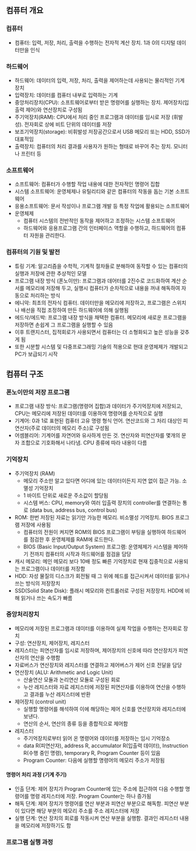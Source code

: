 ## 컴퓨터 개요

### 컴퓨터
- 컴퓨터: 입력, 저장, 처리, 출력을 수행하는 전자적 계산 장치. 1과 0의 디지털 데이터만을 인식

### 하드웨어
- 하드웨어: 데이터의 입력, 저장, 처리, 출력을 제어하는데 사용되는 물리적인 기계 장치
- 입력장치: 데이터를 컴퓨터 내부로 입력하는 기계
- 중앙처리장치(CPU): 소프트웨어로부터 받은 명령어를 실행하는 장치. 제어장치(입출력 제어)와 연산장치로 구성됨
- 주기억장치(RAM): CPU에서 처리 중인 프로그램과 데이터를 임시로 저장 (휘발성). 전자회로 상에 비트 단위의 데이터를 저장
- 보조기억장치(storage): 비휘발성 저장공간으로서 USB 메모리 또는 HDD, SSD가 대표적임
- 출력장치: 컴퓨터의 처리 결과를 사용자가 원하는 형태로 바꾸어 주는 장치. 모니터나 프린터 등

### 소프트웨어
- 소프트웨어: 컴퓨터가 수행할 작업 내용에 대한 전자적인 명령어 집합
- 시스템 소프트웨어: 운영체제나 유틸리티와 같은 컴퓨터의 작동을 돕는 기본 소프트웨어
- 응용소프트웨어: 문서 작성이나 프로그램 개발 등 특정 작업에 활용되는 소프트웨어
- 운영체제
  - 컴퓨터 시스템의 전반적인 동작을 제어하고 조정하는 시스템 소프트웨어
  - 하드웨어와 응용프로그램 간의 인터페이스 역할을 수행하고, 하드웨어의 컴퓨터 자원을 관리한다.

### 컴퓨터의 기원 및 발전
- 튜링 기계: 알고리즘을 수학적, 기계적 절차들로 분해하여 동작할 수 있는 컴퓨터의 실행과 저장에 관한 추상적인 모델
- 프로그램 내장 방식 (폰노이만): 프로그램과 데어터를 2진수로 코드화하여 계산 순서를 메모리에 저장해 두고, 실행시 컴퓨터가 순차적으로 내용을 꺼내 해독하여 자동으로 처리하는 방식
- 에니악: 최초의 전자식 컴퓨터. 데이터만을 메모리에 저장하고, 프로그램은 스위치나 배선을 직접 조정하여 만든 하드웨어에 의해 실행됨
- 에드삭/에드박: 프로그램 내장 방식을 채택한 컴퓨터. 메모리에 새로운 프로그램을 저장하면 손쉽게 그 프로그램을 실행할 수 있음
- 이후 트랜지스터, 집적회로가 사용되면서 컴퓨터는 더 소형화되고 높은 성능을 갖추게 됨
- 또한 시분할 시스템 및 다중프로그래밍 기술의 적용으로 현대 운영체제가 개발되고 PC가 보급되기 시작

## 컴퓨터 구조
### 폰노이만의 저장 프로그램
- 프로그램 내장 방식: 프로그램(명령어 집합)과 데이터가 주기억장치에 저장되고, CPU는 메모리에 저장된 데이터를 이용하여 명령어를 순차적으로 실행
- 기계어: 0과 1로 표현된 컴퓨터 고유 명령 형식 언어. 연산코드와 그 처리 대상인 피연산자(주로 데이터의 메모리 주소)로 구성됨
- 어셈블리어: 기계어를 자연어와 유사하게 만든 것. 연산자와 피연산자를 몇개의 문자 조합으로 기호화해서 나타냄. CPU 종류에 따라 내용이 다름
  
### 기억장치
- 주기억장치 (RAM)
  - 메모리 주소만 알고 있다면 어디에 있는 데이터이든지 지연 없이 접근 가능. 소멸성 기억장치
  - 1 바이트 단위로 새로운 주소값이 할당됨
  - 시스템 버스: CPU, memory와 여러 입출력 장치의 controller를 연결하는 통로 (data bus, address bus, control bus)
- ROM: 한번 저장된 자료는 읽기만 가능한 메모리. 비소멸성 기억장치. BIOS 프로그램 저장에 사용됨
  - 컴퓨터의 전원이 켜지면 ROM의 BIOS 프로그램이 부팅을 실행하여 하드웨어를 점검한 후 운영체제를 RAM에 로드한다. 
  - BIOS (Basic Input/Output System) 프로그램: 운영체제가 시스템을 제어하기 전까지 컴퓨터의 시작과 하드웨어를 점검을 담당
- 캐시 메모리: 메인 메모리 보다 10배 정도 빠른 기억장치로 현재 집중적으로 사용되는 프로그램이나 데이터를 저장함
- HDD: 자성 물질의 디스크가 회전될 때 그 위에 헤드를 접근시켜서 데이터를 읽거나 쓰는 방식의 저장장치
- SSD(Solid State Disk): 플래시 메모리와 컨트롤러로 구성된 저장장치. HDD에 비해 읽거나 쓰는 속도가 빠름

### 중앙처리장치
- 메모리에 저장된 프로그램과 데이터를 이용하여 실제 작업을 수행하는 전자회로 장치
- 구성: 연산장치, 제어장치, 레지스터
- 레지스터는 피연산자를 임시로 저장하며, 제어장치의 신호에 따라 연산장치가 피연산자의 연산을 수행함
- 자료버스가 연산장치와 레지스터를 연결하고 제어버스가 제어 신호 전달을 담당
- 연산장치 (ALU: Arithmetic and Logic Unit)
  - 산술연산 모듈과 논리연산 모듈로 구성된 회로
  - 누산 레지스터와 자료 레지스터에 저장된 피연산자를 이용하여 연산을 수행하고 결과를 누산 레지스터에 반환
- 제어장치 (control unit)
  - 실행할 명령어를 해석하여 이에 해당하는 제어 신호를 연산장치와 레지스터에 보낸다.
  - 연산의 순서, 연산의 종류 등을 종합적으로 제어함
- 레지스터
  - 주기억장치로부터 읽어 온 명령어와 데이터를 저장하는 임시 기억장소
  - data R(피연산자), address R, accumulator R(입출력 데이터), Instruction R(수행 중인 명령), temporary R, Program Counter 등이 있음
  - Program Counter: 다음에 실행할 명령어의 메모리 주소가 저장됨

#### 명령어 처리 과정 (기계 주기)
- 인출 단계: 제어 장치가 Program Counter에 있는 주소에 접근하여 다음 수행할 명령어를 명령 레지스터에 저장. Program Counter는 하나 증가됨
- 해독 단계: 제어 장치가 명령어를 연산 부분과 피연산 부분으로 해독함. 피연산 부분이 있다면 해당 부분의 메모리 주소를 주소 레지스터에 저장
- 실행 단계: 연산 장치의 회로를 작동시켜 연산 부분을 실행함. 결과인 레지스터 내용을 메모리에 저장하기도 함

### 프로그램 실행 과정
